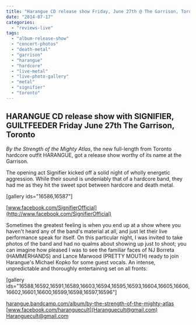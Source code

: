 ```yaml
---
title: "Harangue CD release show Friday, June 27th @ The Garrison, Toronto"
date: "2014-07-17"
categories: 
  - "reviews-live"
tags: 
  - "album-release-show"
  - "concert-photos"
  - "death-metal"
  - "garrison"
  - "harangue"
  - "hardcore"
  - "live-metal"
  - "live-photo-gallery"
  - "metal"
  - "signifier"
  - "toronto"
---
```


## HARANGUE CD release show with SIGNIFIER, GUILTFEEDER Friday June 27th The Garrison, Toronto

_By the Strength of the Mighty Atlas_, the new full-length from Toronto hardcore outfit HARANGUE, got a release show worthy of its name at the Garrison.

The opening act Signifier kicked off a solid night of wholly energetic aggression. While their sound is undeniably that of a hardcore band, they had me as they hit the sweet spot between hardcore and death metal.

\[gallery ids="16586,16587"\]

[www.facebook.com/SignifierOfficial](http://www.facebook.com/SignifierOfficial)

Sometimes the greatest feeling is when you end up at a show where you haven't heard any of the band's material at all, and just let their live performance speak for itself. On this particular night, I was invited to take photos of the band and had no qualms about showing up just to shoot; you can imagine how pleased I was to see the familiar faces of NJ Borreta (HAMMERHANDS) and Lance Marwood (PRETTY MOUTH) ready to join Harangue's Michael Kopko for some guest vocals. An intense, unpredictable and thoroughly entertaining set on all fronts:

\[gallery ids="16588,16592,16591,16589,16603,16594,16595,16593,16604,16605,16606,16602,16601,16600,16599,16598,16597,16596"\]

[harangue.bandcamp.com/album/by-the-strength-of-the-mighty-atlas](http://harangue.bandcamp.com/album/by-the-strength-of-the-mighty-atlas) [www.facebook.com/haranguecult](Haranguecult@gmail.com) Haranguecult@gmail.com
